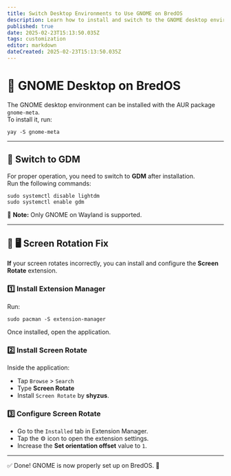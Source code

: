 ```yaml
---
title: Switch Desktop Environments to Use GNOME on BredOS
description: Learn how to install and switch to the GNOME desktop environment on BredOS
published: true
date: 2025-02-23T15:13:50.035Z
tags: customization
editor: markdown
dateCreated: 2025-02-23T15:13:50.035Z
---
```


# 🎨 GNOME Desktop on BredOS

The GNOME desktop environment can be installed with the AUR package `gnome-meta`.  
To install it, run:

```
yay -S gnome-meta
```

---

## 🔄 Switch to GDM

For proper operation, you need to switch to **GDM** after installation.  
Run the following commands:

```
sudo systemctl disable lightdm
sudo systemctl enable gdm
```

📝 **Note:** Only GNOME on Wayland is supported.

---

## 🔄 🖥️ Screen Rotation Fix

**If** your screen rotates incorrectly, you can install and configure the **Screen Rotate** extension.

### 1️⃣ Install Extension Manager

Run:

```
sudo pacman -S extension-manager
```

Once installed, open the application.

### 2️⃣ Install Screen Rotate

Inside the application:

- Tap `Browse` > `Search`
- Type **Screen Rotate**
- Install `Screen Rotate` by **shyzus**.

### 3️⃣ Configure Screen Rotate

- Go to the `Installed` tab in Extension Manager.
- Tap the ⚙️ icon to open the extension settings.
- Increase the **Set orientation offset** value to `1`.

---

✅ Done! GNOME is now properly set up on BredOS. 🚀  
